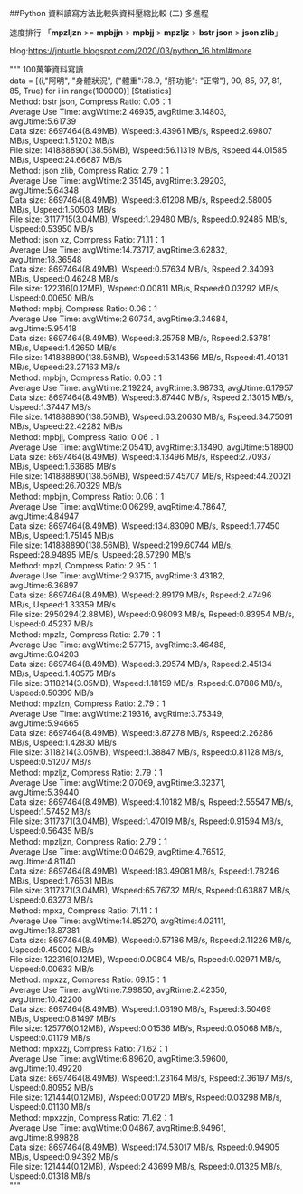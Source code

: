 
##Python 資料讀寫方法比較與資料壓縮比較 (二) 多進程

速度排行
「**mpzljzn** >= **mpbjjn** > **mpbjj** > **mpzljz** > **bstr json** > **json zlib**」

blog:https://jnturtle.blogspot.com/2020/03/python_16.html#more

""" 100萬筆資料寫讀</br>
data = [(i,"阿明", "身體狀況", {"體重":78.9, "肝功能": "正常"}, 90, 85, 97, 81,  85, True) for i in range(100000)]
[Statistics]</br>
Method: bstr json, Compress Ratio: 0.06：1</br>
Average Use Time: avgWtime:2.46935, avgRtime:3.14803, avgUtime:5.61739</br>
Data size: 8697464(8.49MB), Wspeed:3.43961 MB/s, Rspeed:2.69807 MB/s, Uspeed:1.51202 MB/s</br>
File size: 141888890(138.56MB), Wspeed:56.11319 MB/s, Rspeed:44.01585 MB/s, Uspeed:24.66687 MB/s</br>
Method: json zlib, Compress Ratio: 2.79：1</br>
Average Use Time: avgWtime:2.35145, avgRtime:3.29203, avgUtime:5.64348</br>
Data size: 8697464(8.49MB), Wspeed:3.61208 MB/s, Rspeed:2.58005 MB/s, Uspeed:1.50503 MB/s</br>
File size: 3117715(3.04MB), Wspeed:1.29480 MB/s, Rspeed:0.92485 MB/s, Uspeed:0.53950 MB/s</br>
Method: json xz, Compress Ratio: 71.11：1</br>
Average Use Time: avgWtime:14.73717, avgRtime:3.62832, avgUtime:18.36548</br>
Data size: 8697464(8.49MB), Wspeed:0.57634 MB/s, Rspeed:2.34093 MB/s, Uspeed:0.46248 MB/s</br>
File size: 122316(0.12MB), Wspeed:0.00811 MB/s, Rspeed:0.03292 MB/s, Uspeed:0.00650 MB/s</br>
Method: mpbj, Compress Ratio: 0.06：1</br>
Average Use Time: avgWtime:2.60734, avgRtime:3.34684, avgUtime:5.95418</br>
Data size: 8697464(8.49MB), Wspeed:3.25758 MB/s, Rspeed:2.53781 MB/s, Uspeed:1.42650 MB/s</br>
File size: 141888890(138.56MB), Wspeed:53.14356 MB/s, Rspeed:41.40131 MB/s, Uspeed:23.27163 MB/s</br>
Method: mpbjn, Compress Ratio: 0.06：1</br>
Average Use Time: avgWtime:2.19224, avgRtime:3.98733, avgUtime:6.17957</br>
Data size: 8697464(8.49MB), Wspeed:3.87440 MB/s, Rspeed:2.13015 MB/s, Uspeed:1.37447 MB/s</br>
File size: 141888890(138.56MB), Wspeed:63.20630 MB/s, Rspeed:34.75091 MB/s, Uspeed:22.42282 MB/s</br>
Method: mpbjj, Compress Ratio: 0.06：1</br>
Average Use Time: avgWtime:2.05410, avgRtime:3.13490, avgUtime:5.18900</br>
Data size: 8697464(8.49MB), Wspeed:4.13496 MB/s, Rspeed:2.70937 MB/s, Uspeed:1.63685 MB/s</br>
File size: 141888890(138.56MB), Wspeed:67.45707 MB/s, Rspeed:44.20021 MB/s, Uspeed:26.70329 MB/s</br>
Method: mpbjjn, Compress Ratio: 0.06：1</br>
Average Use Time: avgWtime:0.06299, avgRtime:4.78647, avgUtime:4.84947</br>
Data size: 8697464(8.49MB), Wspeed:134.83090 MB/s, Rspeed:1.77450 MB/s, Uspeed:1.75145 MB/s</br>
File size: 141888890(138.56MB), Wspeed:2199.60744 MB/s, Rspeed:28.94895 MB/s, Uspeed:28.57290 MB/s</br>
Method: mpzl, Compress Ratio: 2.95：1</br>
Average Use Time: avgWtime:2.93715, avgRtime:3.43182, avgUtime:6.36897</br>
Data size: 8697464(8.49MB), Wspeed:2.89179 MB/s, Rspeed:2.47496 MB/s, Uspeed:1.33359 MB/s</br>
File size: 2950294(2.88MB), Wspeed:0.98093 MB/s, Rspeed:0.83954 MB/s, Uspeed:0.45237 MB/s</br>
Method: mpzlz, Compress Ratio: 2.79：1</br>
Average Use Time: avgWtime:2.57715, avgRtime:3.46488, avgUtime:6.04203</br>
Data size: 8697464(8.49MB), Wspeed:3.29574 MB/s, Rspeed:2.45134 MB/s, Uspeed:1.40575 MB/s</br>
File size: 3118214(3.05MB), Wspeed:1.18159 MB/s, Rspeed:0.87886 MB/s, Uspeed:0.50399 MB/s</br>
Method: mpzlzn, Compress Ratio: 2.79：1</br>
Average Use Time: avgWtime:2.19316, avgRtime:3.75349, avgUtime:5.94665</br>
Data size: 8697464(8.49MB), Wspeed:3.87278 MB/s, Rspeed:2.26286 MB/s, Uspeed:1.42830 MB/s</br>
File size: 3118214(3.05MB), Wspeed:1.38847 MB/s, Rspeed:0.81128 MB/s, Uspeed:0.51207 MB/s</br>
Method: mpzljz, Compress Ratio: 2.79：1</br>
Average Use Time: avgWtime:2.07069, avgRtime:3.32371, avgUtime:5.39440</br>
Data size: 8697464(8.49MB), Wspeed:4.10182 MB/s, Rspeed:2.55547 MB/s, Uspeed:1.57452 MB/s</br>
File size: 3117371(3.04MB), Wspeed:1.47019 MB/s, Rspeed:0.91594 MB/s, Uspeed:0.56435 MB/s</br>
Method: mpzljzn, Compress Ratio: 2.79：1</br>
Average Use Time: avgWtime:0.04629, avgRtime:4.76512, avgUtime:4.81140</br>
Data size: 8697464(8.49MB), Wspeed:183.49081 MB/s, Rspeed:1.78246 MB/s, Uspeed:1.76531 MB/s</br>
File size: 3117371(3.04MB), Wspeed:65.76732 MB/s, Rspeed:0.63887 MB/s, Uspeed:0.63273 MB/s</br>
Method: mpxz, Compress Ratio: 71.11：1</br>
Average Use Time: avgWtime:14.85270, avgRtime:4.02111, avgUtime:18.87381</br>
Data size: 8697464(8.49MB), Wspeed:0.57186 MB/s, Rspeed:2.11226 MB/s, Uspeed:0.45002 MB/s</br>
File size: 122316(0.12MB), Wspeed:0.00804 MB/s, Rspeed:0.02971 MB/s, Uspeed:0.00633 MB/s</br>
Method: mpxzz, Compress Ratio: 69.15：1</br>
Average Use Time: avgWtime:7.99850, avgRtime:2.42350, avgUtime:10.42200</br>
Data size: 8697464(8.49MB), Wspeed:1.06190 MB/s, Rspeed:3.50469 MB/s, Uspeed:0.81497 MB/s</br>
File size: 125776(0.12MB), Wspeed:0.01536 MB/s, Rspeed:0.05068 MB/s, Uspeed:0.01179 MB/s</br>
Method: mpxzzj, Compress Ratio: 71.62：1</br>
Average Use Time: avgWtime:6.89620, avgRtime:3.59600, avgUtime:10.49220</br>
Data size: 8697464(8.49MB), Wspeed:1.23164 MB/s, Rspeed:2.36197 MB/s, Uspeed:0.80952 MB/s</br>
File size: 121444(0.12MB), Wspeed:0.01720 MB/s, Rspeed:0.03298 MB/s, Uspeed:0.01130 MB/s</br>
Method: mpxzzjn, Compress Ratio: 71.62：1</br>
Average Use Time: avgWtime:0.04867, avgRtime:8.94961, avgUtime:8.99828</br>
Data size: 8697464(8.49MB), Wspeed:174.53017 MB/s, Rspeed:0.94905 MB/s, Uspeed:0.94392 MB/s</br>
File size: 121444(0.12MB), Wspeed:2.43699 MB/s, Rspeed:0.01325 MB/s, Uspeed:0.01318 MB/s</br>
"""

